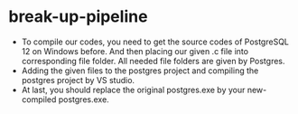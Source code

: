 # break-up-pipeline
* To compile our codes, you need to get the source codes of PostgreSQL 12 on Windows before. And then placing our given .c file into corresponding file folder. All needed file folders are given by Postgres.
* Adding the given files to the postgres project and compiling the postgres project by VS studio.
* At last, you should replace the original postgres.exe by your new-compiled postgres.exe.
